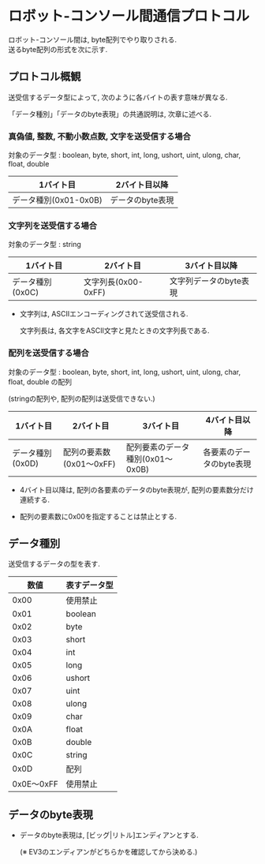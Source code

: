 # ロボット-コンソール間通信プロトコル

ロボット-コンソール間は, byte配列でやり取りされる.  
送るbyte配列の形式を次に示す.

## プロトコル概観

送受信するデータ型によって, 次のように各バイトの表す意味が異なる.

「データ種別」「データのbyte表現」の共通説明は, 次章に述べる.

### 真偽値, 整数, 不動小数点数, 文字を送受信する場合
対象のデータ型 : boolean, byte, short, int, long, ushort, uint, ulong, char, float, double

| 1バイト目 | 2バイト目以降 |
| --- | --- |
| データ種別(0x01-0x0B) | データのbyte表現 |

### 文字列を送受信する場合
対象のデータ型 : string

| 1バイト目 | 2バイト目 | 3バイト目以降 |
| --- | --- | --- |
| データ種別(0x0C) | 文字列長(0x00-0xFF) | 文字列データのbyte表現 |

* 文字列は, ASCIIエンコーディングされて送受信される.

  文字列長は, 各文字をASCII文字と見たときの文字列長である.

### 配列を送受信する場合
対象のデータ型 : boolean, byte, short, int, long, ushort, uint, ulong, char, float, double の配列

(stringの配列や, 配列の配列は送受信できない.)

| 1バイト目 | 2バイト目 | 3バイト目 | 4バイト目以降 |
| --- | --- | --- | --- |
| データ種別(0x0D) | 配列の要素数(0x01～0xFF) | 配列要素のデータ種別(0x01～0x0B) | 各要素のデータのbyte表現 |

* 4バイト目以降は, 配列の各要素のデータのbyte表現が, 配列の要素数分だけ連続する.

* 配列の要素数に0x00を指定することは禁止とする.

## データ種別

送受信するデータの型を表す.

数値 | 表すデータ型
--- | ---
0x00 | 使用禁止
0x01 | boolean
0x02 | byte
0x03 | short
0x04 | int
0x05 | long
0x06 | ushort
0x07 | uint
0x08 | ulong
0x09 | char
0x0A | float
0x0B | double
0x0C | string
0x0D | 配列
0x0E～0xFF | 使用禁止

## データのbyte表現

* データのbyte表現は, [ビッグ|リトル]エンディアンとする.

  (※ EV3のエンディアンがどちらかを確認してから決める.)


